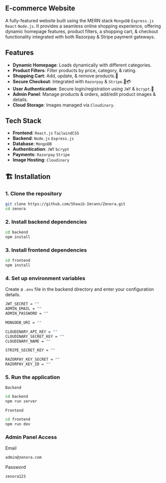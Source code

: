 ## E-commerce Website

A fully-featured website built using the MERN stack `MongoDB` `Express.js` `React` `Node.js`. It provides a seamless online shopping experience, offering dynamic homepage features, product filters, a shopping cart, & checkout functionality integrated with both Razorpay & Stripe payment gateways.

## Features

- **Dynamic Homepage**: Loads dynamically with different categories.
- **Product Filters**: Filter products by price, category, & rating.
- **Shopping Cart**: Add, update, & remove products.🛒
- **Secure Checkout**: Integrated with `Razorpay` & `Stripe`.🔐💳
- **User Authentication**: Secure login/registration using `JWT` & `bcrypt`.🔐
- **Admin Panel**: Manage products & orders, add/edit product images & details.
- **Cloud Storage**: Images managed via `Cloudinary`.

## Tech Stack

- **Frontend**:         `React.js` `TailwindCSS`
- **Backend**:          `Node.js` `Express.js`
- **Database**:         `MongoDB`
- **Authentication**:   `JWT` `bcrypt`
- **Payments**:         `Razorpay` `Stripe`
- **Image Hosting**:    `Cloudinary`

## 🏗️ Installation

### 1. Clone the repository

```bash
git clone https://github.com/Shoaib-Imrann/Zenora.git
cd zenora
```

### 2. Install backend dependencies

```bash
cd backend
npm install
```

### 3. Install frontend dependencies

```bash
cd frontend
npm install
```

### 4. Set up environment variables

Create a `.env` file in the backend directory and enter your configuration details.

```bash
JWT_SECRET = ""
ADMIN_EMAIL = ""
ADMIN_PASSWORD = ""

MONGODB_URI = ""

CLOUDINARY_API_KEY = ""
CLOUDINARY_SECRET_KEY = ""
CLOUDINARY_NAME = ""

STRIPE_SECRET_KEY = ""

RAZORPAY_KEY_SECRET = ""
RAZORPAY_KEY_ID = ""
```

### 5. Run the application

`Backend`
```bash
cd backend
npm run server
```

`Frontend`
```bash
cd frontend
npm run dev
```

### Admin Panel Access

Email
```bash
admin@zenora.com
```
Password
```bash
zenora123
```